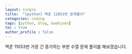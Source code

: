 ```yaml
---
layout: single
title:  "[python] 백준 11053번 문제풀이"
categories: coding
tags: [python, blog, baekjoon] 
toc : true
author_profile : false 
---
```


백준 11053번 가장 긴 증가하는 부분 수열 문제 풀이를 해보겠습니다.
